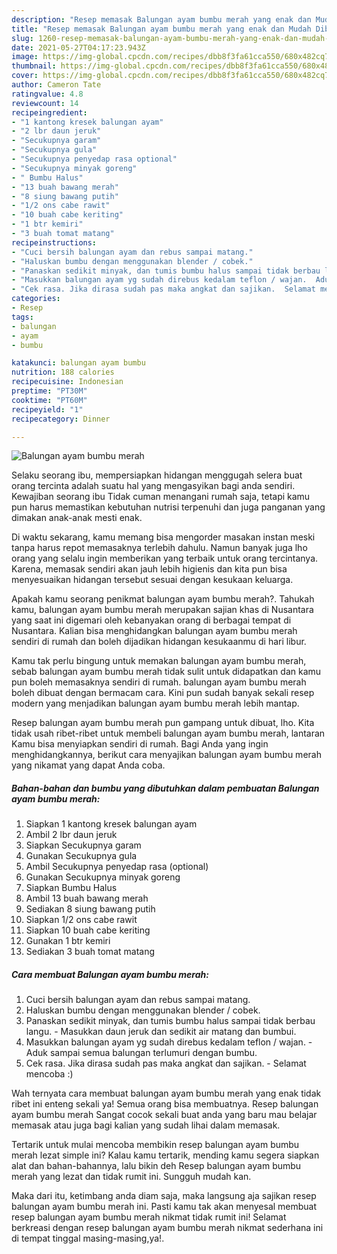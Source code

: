 ```yaml
---
description: "Resep memasak Balungan ayam bumbu merah yang enak dan Mudah Dibuat"
title: "Resep memasak Balungan ayam bumbu merah yang enak dan Mudah Dibuat"
slug: 1260-resep-memasak-balungan-ayam-bumbu-merah-yang-enak-dan-mudah-dibuat
date: 2021-05-27T04:17:23.943Z
image: https://img-global.cpcdn.com/recipes/dbb8f3fa61cca550/680x482cq70/balungan-ayam-bumbu-merah-foto-resep-utama.jpg
thumbnail: https://img-global.cpcdn.com/recipes/dbb8f3fa61cca550/680x482cq70/balungan-ayam-bumbu-merah-foto-resep-utama.jpg
cover: https://img-global.cpcdn.com/recipes/dbb8f3fa61cca550/680x482cq70/balungan-ayam-bumbu-merah-foto-resep-utama.jpg
author: Cameron Tate
ratingvalue: 4.8
reviewcount: 14
recipeingredient:
- "1 kantong kresek balungan ayam"
- "2 lbr daun jeruk"
- "Secukupnya garam"
- "Secukupnya gula"
- "Secukupnya penyedap rasa optional"
- "Secukupnya minyak goreng"
- " Bumbu Halus"
- "13 buah bawang merah"
- "8 siung bawang putih"
- "1/2 ons cabe rawit"
- "10 buah cabe keriting"
- "1 btr kemiri"
- "3 buah tomat matang"
recipeinstructions:
- "Cuci bersih balungan ayam dan rebus sampai matang."
- "Haluskan bumbu dengan menggunakan blender / cobek."
- "Panaskan sedikit minyak, dan tumis bumbu halus sampai tidak berbau langu.  Masukkan daun jeruk dan sedikit air matang dan bumbui."
- "Masukkan balungan ayam yg sudah direbus kedalam teflon / wajan.  Aduk sampai semua balungan terlumuri dengan bumbu."
- "Cek rasa. Jika dirasa sudah pas maka angkat dan sajikan.  Selamat mencoba :)"
categories:
- Resep
tags:
- balungan
- ayam
- bumbu

katakunci: balungan ayam bumbu 
nutrition: 188 calories
recipecuisine: Indonesian
preptime: "PT30M"
cooktime: "PT60M"
recipeyield: "1"
recipecategory: Dinner

---
```



![Balungan ayam bumbu merah](https://img-global.cpcdn.com/recipes/dbb8f3fa61cca550/680x482cq70/balungan-ayam-bumbu-merah-foto-resep-utama.jpg)

Selaku seorang ibu, mempersiapkan hidangan menggugah selera buat orang tercinta adalah suatu hal yang mengasyikan bagi anda sendiri. Kewajiban seorang ibu Tidak cuman menangani rumah saja, tetapi kamu pun harus memastikan kebutuhan nutrisi terpenuhi dan juga panganan yang dimakan anak-anak mesti enak.

Di waktu  sekarang, kamu memang bisa mengorder masakan instan meski tanpa harus repot memasaknya terlebih dahulu. Namun banyak juga lho orang yang selalu ingin memberikan yang terbaik untuk orang tercintanya. Karena, memasak sendiri akan jauh lebih higienis dan kita pun bisa menyesuaikan hidangan tersebut sesuai dengan kesukaan keluarga. 



Apakah kamu seorang penikmat balungan ayam bumbu merah?. Tahukah kamu, balungan ayam bumbu merah merupakan sajian khas di Nusantara yang saat ini digemari oleh kebanyakan orang di berbagai tempat di Nusantara. Kalian bisa menghidangkan balungan ayam bumbu merah sendiri di rumah dan boleh dijadikan hidangan kesukaanmu di hari libur.

Kamu tak perlu bingung untuk memakan balungan ayam bumbu merah, sebab balungan ayam bumbu merah tidak sulit untuk didapatkan dan kamu pun boleh memasaknya sendiri di rumah. balungan ayam bumbu merah boleh dibuat dengan bermacam cara. Kini pun sudah banyak sekali resep modern yang menjadikan balungan ayam bumbu merah lebih mantap.

Resep balungan ayam bumbu merah pun gampang untuk dibuat, lho. Kita tidak usah ribet-ribet untuk membeli balungan ayam bumbu merah, lantaran Kamu bisa menyiapkan sendiri di rumah. Bagi Anda yang ingin menghidangkannya, berikut cara menyajikan balungan ayam bumbu merah yang nikamat yang dapat Anda coba.

<!--inarticleads1-->

##### Bahan-bahan dan bumbu yang dibutuhkan dalam pembuatan Balungan ayam bumbu merah:

1. Siapkan 1 kantong kresek balungan ayam
1. Ambil 2 lbr daun jeruk
1. Siapkan Secukupnya garam
1. Gunakan Secukupnya gula
1. Ambil Secukupnya penyedap rasa (optional)
1. Gunakan Secukupnya minyak goreng
1. Siapkan  Bumbu Halus
1. Ambil 13 buah bawang merah
1. Sediakan 8 siung bawang putih
1. Siapkan 1/2 ons cabe rawit
1. Siapkan 10 buah cabe keriting
1. Gunakan 1 btr kemiri
1. Sediakan 3 buah tomat matang




<!--inarticleads2-->

##### Cara membuat Balungan ayam bumbu merah:

1. Cuci bersih balungan ayam dan rebus sampai matang.
1. Haluskan bumbu dengan menggunakan blender / cobek.
1. Panaskan sedikit minyak, dan tumis bumbu halus sampai tidak berbau langu.  - Masukkan daun jeruk dan sedikit air matang dan bumbui.
1. Masukkan balungan ayam yg sudah direbus kedalam teflon / wajan.  - Aduk sampai semua balungan terlumuri dengan bumbu.
1. Cek rasa. Jika dirasa sudah pas maka angkat dan sajikan.  - Selamat mencoba :)




Wah ternyata cara membuat balungan ayam bumbu merah yang enak tidak ribet ini enteng sekali ya! Semua orang bisa membuatnya. Resep balungan ayam bumbu merah Sangat cocok sekali buat anda yang baru mau belajar memasak atau juga bagi kalian yang sudah lihai dalam memasak.

Tertarik untuk mulai mencoba membikin resep balungan ayam bumbu merah lezat simple ini? Kalau kamu tertarik, mending kamu segera siapkan alat dan bahan-bahannya, lalu bikin deh Resep balungan ayam bumbu merah yang lezat dan tidak rumit ini. Sungguh mudah kan. 

Maka dari itu, ketimbang anda diam saja, maka langsung aja sajikan resep balungan ayam bumbu merah ini. Pasti kamu tak akan menyesal membuat resep balungan ayam bumbu merah nikmat tidak rumit ini! Selamat berkreasi dengan resep balungan ayam bumbu merah nikmat sederhana ini di tempat tinggal masing-masing,ya!.

